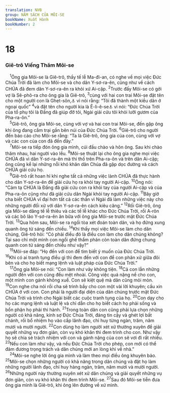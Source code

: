```yaml
---
translation: NVB
group: NĂM SÁCH CỦA MÔI-SE
bookName: Xuất Hành 
bookNumber: 2
---
```


<div class="title"><h1>18</h1><h3>Giê-trô Viếng Thăm Môi-se </h3></div>
<span class="verse xu_18_1"> <sup>1</sup>Ông gia Môi-se là Giê-trô, thầy tế lễ Ma-đi-an, có nghe về mọi việc Đức Chúa Trời đã làm cho Môi-se và cho dân Y-sơ-ra-ên, cũng như về cách CHÚA đã đem dân Y-sơ-ra-ên ra khỏi xứ Ai-cập. </span>
<span class="verse xu_18_2"><sup>2</sup>Trước đấy Môi-se có gởi vợ là Sê-phô-ra cho ông gia là Giê-trô, </span>
<span class="verse xu_18_3"><sup>3</sup>cùng với hai con trai Môi-se đặt tên cho một người con là Ghẹt-sôn,<a data-toggle="tooltip" data-placement="bottom" title="Ghẹt-sôn nghĩa là “ngoại kiều”">⚓</a> vì nói rằng: “Tôi đã thành một kiều dân ở ngoại quốc” </span>
<span class="verse xu_18_4"><sup>4</sup>và đặt tên cho người kia là Ê-li-ê-se<a data-toggle="tooltip" data-placement="bottom" title="Ê-li-ê-se nghĩa là “Đức Chúa Trời của tôi là Đấng giúp đỡ”">⚓</a> vì nói: “Đức Chúa Trời của tổ phụ tôi là Đấng đã giúp đỡ tôi, Ngài giải cứu tôi khỏi lưỡi gươm của Pha-ra-ôn.” <br/></span>
<span class="verse xu_18_5"> <sup>5</sup>Giê-trô, ông gia Môi-se, cùng với vợ và hai con trai Môi-se, đến gặp ông khi ông đang cắm trại gần bên núi của Đức Chúa Trời. </span>
<span class="verse xu_18_6"><sup>6</sup>Giê-trô cho người đến báo cáo cho Môi-se rằng: “Ta là Giê-trô, ông gia của con, cùng với vợ và các con của con đã đến đây.” <br/></span>
<span class="verse xu_18_7"> <sup>7</sup>Môi-se ra tiếp đón ông gia mình, cúi đầu chào và hôn ông. Sau khi chào thăm nhau, hai người vào lều. </span>
<span class="verse xu_18_8"><sup>8</sup>Môi-se thuật lại cho ông gia nghe mọi việc CHÚA đã vì dân Y-sơ-ra-ên mà thi thố trên Pha-ra-ôn và trên dân Ai-cập; ông cũng kể lại những nỗi khó khăn dân Chúa đã gặp dọc đường và cách CHÚA giải cứu họ. <br/></span>
<span class="verse xu_18_9"> <sup>9</sup>Giê-trô rất hoan hỉ khi nghe tất cả những việc lành CHÚA đã thực hành cho dân Y-sơ-ra-ên để giải cứu họ ra khỏi tay người Ai-cập. </span>
<span class="verse xu_18_10"><sup>10</sup>Ông nói: “Cảm tạ CHÚA là Đấng đã giải cứu con ra khỏi tay của người Ai-cập và của Pha-ra-ôn cũng như đã giải cứu dân Ngài khỏi tay người Ai-cập. </span>
<span class="verse xu_18_11"><sup>11</sup>Bây giờ cha biết CHÚA vĩ đại hơn tất cả các thần vì Ngài đã làm những việc này cho những người đối xử với dân Y-sơ-ra-ên cách kiêu căng.” </span>
<span class="verse xu_18_12"><sup>12</sup>Rồi Giê-trô, ông gia Môi-se dâng tế lễ thiêu và các tế lễ khác cho Đức Chúa Trời, rồi A-rôn và các bô lão Y-sơ-ra-ên ăn bữa với ông gia Môi-se trước mặt Đức Chúa Trời. </span>
<span class="verse xu_18_13"><sup>13</sup>Qua hôm sau, Môi-se ra ngồi tòa xét đoán toàn dân, và họ đứng xung quanh ông từ sáng đến chiều. </span>
<span class="verse xu_18_14"><sup>14</sup>Khi thấy mọi việc Môi-se làm cho dân chúng, Giê-trô hỏi: “Có phải điều đó là điều con làm cho dân chúng không? Tại sao chỉ một mình con ngồi ghế thẩm phán còn toàn dân đứng chung quanh con từ sáng đến chiều như vậy?” <br/></span>
<span class="verse xu_18_15"> <sup>15</sup>Môi-se đáp: “Họ đến với con để tìm biết ý muốn của Đức Chúa Trời. </span>
<span class="verse xu_18_16"><sup>16</sup>Khi có ai tranh tụng điều gì thì đem đến với con để con phân xử giữa đôi bên và cho họ biết mạng lệnh và luật pháp của Đức Chúa Trời.” <br/></span>
<span class="verse xu_18_17"> <sup>17</sup>Ông gia Môi-se nói: “Con làm như vây không tiện. </span>
<span class="verse xu_18_18"><sup>18</sup>Cả con lẫn những người đến với con cũng đều mệt nhoài. Công việc quá nặng nề cho con, một mình con gánh không xuể. Con sẽ kiệt quệ mà dân cũng mỏi mòn. </span>
<span class="verse xu_18_19"><sup>19</sup>Con nghe cha nói rồi cha sẽ trình bầy cho con một vài lời khuyên; cầu xin CHÚA ở với con. Con phải là người đại diện của dân chúng trước mặt Đức Chúa Trời và trình cho Ngài biết các cuộc tranh tụng của họ. </span>
<span class="verse xu_18_20"><sup>20</sup>Con dạy cho họ các mạng lệnh và luật lệ và chỉ dẫn cho họ biết cách họ phải sống và bổn phận họ phải thi hành. </span>
<span class="verse xu_18_21"><sup>21</sup>Trong toàn dân con cũng phải lựa chọn những người có khả năng, kính sợ Đức Chúa Trời, đáng tin cậy và ghét lợi bất chánh, rồi bổ nhiệm họ vào cấp lãnh đạo, chỉ huy từng ngàn, trăm, năm mươi và mười người. </span>
<span class="verse xu_18_22"><sup>22</sup>Con dùng họ làm người xét xử thường xuyên để giải quyết những vụ đơn giản, còn vụ khó khăn thì đem trình cho con. Như vậy họ sẽ chia sẻ trách nhiệm với con và gánh nặng của con sẽ vơi đi rất nhiều. </span>
<span class="verse xu_18_23"><sup>23</sup>Nếu con làm như vậy, và nếu Đức Chúa Trời cho phép, con mới có thể đảm đương trọng trách và dân chúng mới an lòng khi về nhà.” <br/></span>
<span class="verse xu_18_24"> <sup>24</sup>Môi-se nghe lời ông gia mình và làm theo mọi điều ông khuyên bảo. </span>
<span class="verse xu_18_25"><sup>25</sup>Môi-se chọn những người có khả năng trong dân chúng và đặt họ làm những người lãnh đạo, chỉ huy hàng ngàn, trăm, năm mươi và mười người. </span>
<span class="verse xu_18_26"><sup>26</sup>Những người này thường xuyên xét xử dân chúng và giải quyết những vụ đơn giản, còn vụ khó khăn thì đem trình Môi-se. </span>
<span class="verse xu_18_27"><sup>27</sup>Sau đó Môi-se tiễn đưa ông gia mình là Giê-trô, khi ông lên đường về xứ mình. <br/></span>

